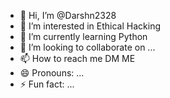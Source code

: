 - 👋 Hi, I’m @Darshn2328
- 👀 I’m interested in Ethical Hacking 
- 🌱 I’m currently learning Python 
- 💞️ I’m looking to collaborate on ...
- 📫 How to reach me DM ME
- 😄 Pronouns: ...
- ⚡ Fun fact: ...

<!---
Darshn2628/Darshn2628 is a ✨ special ✨ repository because its `README.md` (this file) appears on your GitHub profile.
You can click the Preview link to take a look at your changes.
--->

